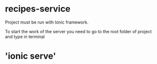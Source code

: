 # recipes-service

Project must be run with Ionic framework.

To start the work of the server you need to go
to the root folder of project and type in terminal
# 'ionic serve'
